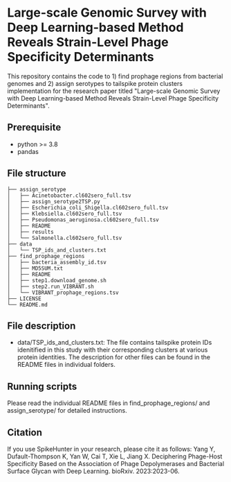 # Large-scale Genomic Survey with Deep Learning-based Method Reveals Strain-Level Phage Specificity Determinants

This repository contains the code to 1) find prophage regions from bacterial genomes and 2) assign serotypes to tailspike protein clusters implementation for the research paper titled "Large-scale Genomic Survey with Deep Learning-based Method Reveals Strain-Level Phage Specificity Determinants". 

## Prerequisite
- python >= 3.8
- pandas

## File structure
```
├── assign_serotype
│   ├── Acinetobacter.cl602sero_full.tsv
│   ├── assign_serotype2TSP.py
│   ├── Escherichia_coli_Shigella.cl602sero_full.tsv
│   ├── Klebsiella.cl602sero_full.tsv
│   ├── Pseudomonas_aeruginosa.cl602sero_full.tsv
│   ├── README
│   ├── results
│   └── Salmonella.cl602sero_full.tsv
├── data 
│   └── TSP_ids_and_clusters.txt
├── find_prophage_regions
│   ├── bacteria_assembly_id.tsv
│   ├── MD5SUM.txt
│   ├── README
│   ├── step1.download_genome.sh
│   ├── step2.run_VIBRANT.sh
│   └── VIBRANT_prophage_regions.tsv
├── LICENSE
└── README.md

```

## File description
- data/TSP_ids_and_clusters.txt: The file contains tailspike protein IDs idenitified in this study with their corresponding clusters at various protein identities.
The description for other files can be found in the README files in individual folders.

## Running scripts
Please read the individual README files in find_prophage_regions/ and assign_serotype/ for detailed instructions.

## Citation
If you use SpikeHunter in your research, please cite it as follows: Yang Y, Dufault-Thompson K, Yan W, Cai T, Xie L, Jiang X. Deciphering Phage-Host Specificity Based on the Association of Phage Depolymerases and Bacterial Surface Glycan with Deep Learning. bioRxiv. 2023:2023-06.
